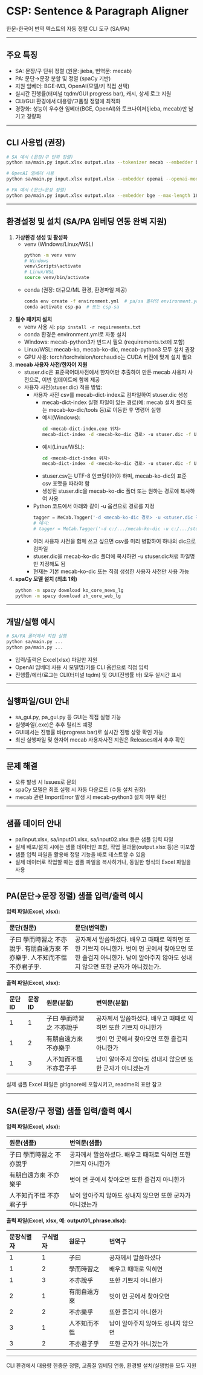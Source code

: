 # CSP: Sentence & Paragraph Aligner

한문-한국어 번역 텍스트의 자동 정렬 CLI 도구 (SA/PA)

---

## 주요 특징
- SA: 문장/구 단위 정렬 (원문: jieba, 번역문: mecab)
- PA: 문단→문장 분할 및 정렬 (spaCy 기반)
- 지원 임베더: BGE-M3, OpenAI(모델/키 직접 선택)
- 실시간 진행률(터미널 tqdm/GUI progress bar), 캐시, 상세 로그 지원
- CLI/GUI 환경에서 대용량/고품질 정렬에 최적화
- 경량화: 성능이 우수한 임베더(BGE, OpenAI)와 토크나이저(jieba, mecab)만 남기고 경량화

---

## CLI 사용법 (권장)
```bash
# SA 예시 (문장/구 단위 정렬)
python sa/main.py input.xlsx output.xlsx --tokenizer mecab --embedder bge --min-tokens 2 --max-tokens 10

# OpenAI 임베더 사용
python sa/main.py input.xlsx output.xlsx --embedder openai --openai-model text-embedding-3-large --openai-api-key sk-xxxx

# PA 예시 (문단→문장 정렬)
python pa/main.py input.xlsx output.xlsx --embedder bge --max-length 180 --threshold 0.35
```

---

## 환경설정 및 설치 (SA/PA 임베딩 연동 완벽 지원)
1. **가상환경 생성 및 활성화**
   - venv (Windows/Linux/WSL)
     ```bash
     python -m venv venv
     # Windows
     venv\Scripts\activate
     # Linux/WSL
     source venv/bin/activate
     ```
   - conda (권장: 대규모/ML 환경, 환경파일 제공)
     ```bash
     conda env create -f environment.yml  # pa/sa 폴더의 environment.yml 사용
     conda activate csp-pa  # 또는 csp-sa
     ```
2. **필수 패키지 설치**
   - venv 사용 시: `pip install -r requirements.txt`
   - conda 환경은 environment.yml로 자동 설치
   - Windows: mecab-python3가 반드시 필요 (requirements.txt에 포함)
   - Linux/WSL: mecab-ko, mecab-ko-dic, mecab-python3 모두 설치 권장
   - GPU 사용: torch/torchvision/torchaudio는 CUDA 버전에 맞게 설치 필요
3. **mecab 사용자 사전/한자어 지원**
   - stuser.dic은 표준국어대사전에서 한자어만 추출하여 만든 mecab 사용자 사전으로, 이번 업데이트에 함께 제공
   - 사용자 사전(stuser.dic) 적용 방법:
     - 사용자 사전 csv를 mecab-dict-index로 컴파일하여 stuser.dic 생성
       - mecab-dict-index 실행 파일이 있는 경로(예: mecab 설치 폴더 또는 mecab-ko-dic/tools 등)로 이동한 후 명령어 실행
       - 예시(Windows):
         ```bash
         cd <mecab-dict-index.exe 위치>
         mecab-dict-index -d <mecab-ko-dic 경로> -u stuser.dic -f UTF-8 -t UTF-8 <stuser.csv 경로>
         ```
       - 예시(Linux/WSL):
         ```bash
         cd <mecab-dict-index 위치>
         mecab-dict-index -d <mecab-ko-dic 경로> -u stuser.dic -f UTF-8 -t UTF-8 <stuser.csv 경로>
         ```
       - stuser.csv는 UTF-8 인코딩이어야 하며, mecab-ko-dic의 표준 csv 포맷을 따라야 함
       - 생성된 stuser.dic을 mecab-ko-dic 폴더 또는 원하는 경로에 복사하여 사용
     - Python 코드에서 아래와 같이 -u 옵션으로 경로를 지정
       ```python
       tagger = MeCab.Tagger('-d <mecab-ko-dic 경로> -u <stuser.dic 경로>')
       # 예시:
       # tagger = MeCab.Tagger('-d c:/.../mecab-ko-dic -u c:/.../stuser.dic')
       ```
     - 여러 사용자 사전을 함께 쓰고 싶으면 csv를 미리 병합하여 하나의 dic으로 컴파일
     - stuser.dic을 mecab-ko-dic 폴더에 복사하면 -u stuser.dic처럼 파일명만 지정해도 됨
     - 현재는 기본 mecab-ko-dic 또는 직접 생성한 사용자 사전만 사용 가능
4. **spaCy 모델 설치 (최초 1회)**
   ```bash
   python -m spacy download ko_core_news_lg
   python -m spacy download zh_core_web_lg
   ```

---

## 개발/실행 예시
```bash
# SA/PA 폴더에서 직접 실행
python sa/main.py ...
python pa/main.py ...
```
- 입력/출력은 Excel(xlsx) 파일만 지원
- OpenAI 임베더 사용 시 모델명/키를 CLI 옵션으로 직접 입력
- 진행률/에러/로그는 CLI(터미널 tqdm) 및 GUI(진행률 바) 모두 실시간 표시

---

## 실행파일/GUI 안내
- sa_gui.py, pa_gui.py 등 GUI는 직접 실행 가능
- 실행파일(.exe)은 추후 릴리즈 예정
- GUI에서는 진행률 바(progress bar)로 실시간 진행 상황 확인 가능
- 최신 실행파일 및 한자어 mecab 사용자사전 지원은 Releases에서 추후 확인

---

## 문제 해결
- 오류 발생 시 Issues로 문의
- spaCy 모델은 최초 실행 시 자동 다운로드 (수동 설치 권장)
- mecab 관련 ImportError 발생 시 mecab-python3 설치 여부 확인

---

## 샘플 데이터 안내
- pa/input.xlsx, sa/input01.xlsx, sa/input02.xlsx 등은 샘플 입력 파일
- 실제 배포/설치 시에는 샘플 데이터만 포함, 작업 결과물(output.xlsx 등)은 미포함
- 샘플 입력 파일을 활용해 정렬 기능을 바로 테스트할 수 있음
- 실제 데이터로 작업할 때는 샘플 파일을 복사하거나, 동일한 형식의 Excel 파일을 사용

---

## PA(문단→문장 정렬) 샘플 입력/출력 예시
**입력 파일(Excel, xlsx):**

| 문단(원문) | 문단(번역문) |
|:-----------|:------------|
| 子曰 學而時習之 不亦說乎. 有朋自遠方來 不亦樂乎. 人不知而不慍 不亦君子乎. | 공자께서 말씀하셨다. 배우고 때때로 익히면 또한 기쁘지 아니한가. 벗이 먼 곳에서 찾아오면 또한 즐겁지 아니한가. 남이 알아주지 않아도 성내지 않으면 또한 군자가 아니겠는가. |

**출력 파일(Excel, xlsx):**

| 문단ID | 문장ID | 원문(분할) | 번역문(분할) |
|:-------|:-------|:-----------|:-------------|
| 1 | 1 | 子曰 學而時習之 不亦說乎 | 공자께서 말씀하셨다. 배우고 때때로 익히면 또한 기쁘지 아니한가 |
| 1 | 2 | 有朋自遠方來 不亦樂乎 | 벗이 먼 곳에서 찾아오면 또한 즐겁지 아니한가 |
| 1 | 3 | 人不知而不慍 不亦君子乎 | 남이 알아주지 않아도 성내지 않으면 또한 군자가 아니겠는가 |

실제 샘플 Excel 파일은 gitignore에 포함시키고, readme의 표만 참고

---

## SA(문장/구 정렬) 샘플 입력/출력 예시
**입력 파일(Excel, xlsx):**

| 원문(샘플) | 번역문(샘플) |
|:-----------|:------------|
| 子曰 學而時習之 不亦說乎 | 공자께서 말씀하셨다. 배우고 때때로 익히면 또한 기쁘지 아니한가 |
| 有朋自遠方來 不亦樂乎 | 벗이 먼 곳에서 찾아오면 또한 즐겁지 아니한가 |
| 人不知而不慍 不亦君子乎 | 남이 알아주지 않아도 성내지 않으면 또한 군자가 아니겠는가 |

**출력 파일(Excel, xlsx, 예: output01_phrase.xlsx):**

| 문장식별자 | 구식별자 | 원문구 | 번역구 |
|:----------|:--------|:-------|:-------|
| 1 | 1 | 子曰 | 공자께서 말씀하셨다 |
| 1 | 2 | 學而時習之 | 배우고 때때로 익히면 |
| 1 | 3 | 不亦說乎 | 또한 기쁘지 아니한가 |
| 2 | 1 | 有朋自遠方來 | 벗이 먼 곳에서 찾아오면 |
| 2 | 2 | 不亦樂乎 | 또한 즐겁지 아니한가 |
| 3 | 1 | 人不知而不慍 | 남이 알아주지 않아도 성내지 않으면 |
| 3 | 2 | 不亦君子乎 | 또한 군자가 아니겠는가 |

---

CLI 환경에서 대용량 한중문 정렬, 고품질 임베딩 연동, 환경별 설치/실행법을 모두 지원